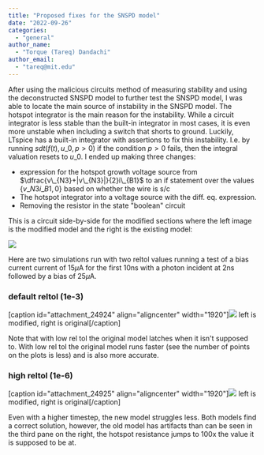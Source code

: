 ```yaml
---
title: "Proposed fixes for the SNSPD model"
date: "2022-09-26"
categories: 
  - "general"
author_name: 
  - "Torque (Tareq) Dandachi"
author_email: 
  - "tareq@mit.edu"
---
```


After using the malicious circuits method of measuring stability and using the deconstructed SNSPD model to further test the SNSPD model, I was able to locate the main source of instability in the SNSPD model. The hotspot integrator is the main reason for the instability. While a circuit integrator is less stable than the built-in integrator in most cases, it is even more unstable when including a switch that shorts to ground. Luckily, LTspice has a built-in integrator with assertions to fix this instability. I.e. by running $sdt(f(t), u\_0,  p>0)$ if the condition $p>0$ fails, then the integral valuation resets to $u\_0$. I ended up making three changes:

- expression for the hotspot growth voltage source from $\dfrac{v\_{N3}+|v\_{N3}|}{2}i\_{B1}$ to an if statement over the values $\{v\_{N3}i\_{B1}, 0\}$ based on whether the wire is s/c
- The hotspot integrator into a voltage source with the diff. eq. expression.
- Removing the resistor in the state "boolean" circuit

This is a circuit side-by-side for the modified sections where the left image is the modified model and the right is the existing model:

![](images/Screen-Shot-2022-09-26-at-2.42.02-PM.png)

Here are two simulations run with two reltol values running a test of a bias current current of $15\mu$A for the first $10$ns with a photon incident at $2$ns followed by a bias of $25\mu$A.

### default reltol (1e-3)

\[caption id="attachment\_24924" align="aligncenter" width="1920"\]![](images/Screen-Shot-2022-09-26-at-2.26.54-PM-2.png) left is modified, right is original\[/caption\]

Note that with low rel tol the original model latches when it isn't supposed to. With low rel tol the original model runs faster (see the number of points on the plots is less) and is also more accurate.

### high reltol (1e-6)

\[caption id="attachment\_24925" align="aligncenter" width="1920"\]![](images/Screen-Shot-2022-09-26-at-1.44.36-PM-2.png) left is modified, right is original\[/caption\]

Even with a higher timestep, the new model struggles less. Both models find a correct solution, however, the old model has artifacts than can be seen in the third pane on the right, the hotspot resistance jumps to 100x the value it is supposed to be at.
